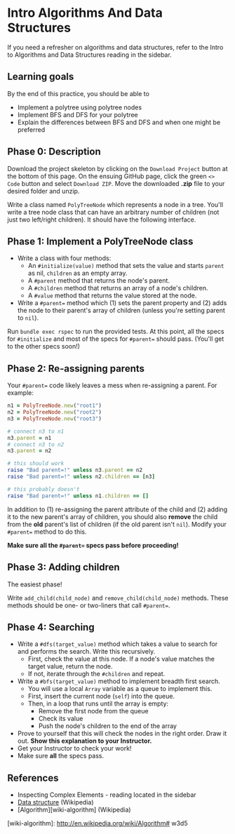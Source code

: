 # Intro Algorithms And Data Structures

If you need a refresher on algorithms and data structures, refer to the Intro
to Algorithms and Data Structures reading in the sidebar.

## Learning goals

By the end of this practice, you should be able to

- Implement a polytree using polytree nodes
- Implement BFS and DFS for your polytree
- Explain the differences between BFS and DFS and when one might be preferred

## Phase 0: Description

Download the project skeleton by clicking on the `Download Project` button at
the bottom of this page. On the ensuing GitHub page, click the green `<> Code`
button and select `Download ZIP`. Move the downloaded __.zip__ file to your
desired folder and unzip.

Write a class named `PolyTreeNode` which represents a node in a tree. You'll
write a tree node class that can have an arbitrary number of children (not just
two left/right children). It should have the following interface.

## Phase 1: Implement a PolyTreeNode class

- Write a class with four methods:
  - An `#initialize(value)` method that sets the value and starts `parent` as
    nil, `children` as an empty array.
  - A `#parent` method that returns the node's parent.
  - A `#children` method that returns an array of a node's children.
  - A `#value` method that returns the value stored at the node.
- Write a `#parent=` method which (1) sets the parent property and (2) adds the
  node to their parent's array of children (unless you're setting parent to
  `nil`).

Run `bundle exec rspec` to run the provided tests. At this point, all the specs
for `#initialize` and most of the specs for `#parent=` should pass. (You'll get
to the other specs soon!)

## Phase 2: Re-assigning parents

Your `#parent=` code likely leaves a mess when re-assigning a parent. For
example:

```ruby
n1 = PolyTreeNode.new("root1")
n2 = PolyTreeNode.new("root2")
n3 = PolyTreeNode.new("root3")

# connect n3 to n1
n3.parent = n1
# connect n3 to n2
n3.parent = n2

# this should work
raise "Bad parent=!" unless n3.parent == n2
raise "Bad parent=!" unless n2.children == [n3]

# this probably doesn't
raise "Bad parent=!" unless n1.children == []
```

In addition to (1) re-assigning the parent attribute of the child and (2) adding
it to the new parent's array of children, you should also **remove** the child
from the **old** parent's list of children (if the old parent isn't `nil`).
Modify your `#parent=` method to do this.

**Make sure all the `#parent=` specs pass before proceeding!**

## Phase 3: Adding children

The easiest phase!

Write `add_child(child_node)` and `remove_child(child_node)` methods. These
methods should be one- or two-liners that call `#parent=`.

## Phase 4: Searching

- Write a `#dfs(target_value)` method which takes a value to search for and
  performs the search. Write this recursively.
  - First, check the value at this node. If a node's value matches the target
    value, return the node.
  - If not, iterate through the `#children` and repeat.
- Write a `#bfs(target_value)` method to implement breadth first search.
  - You will use a local `Array` variable as a queue to implement this.
  - First, insert the current node (`self`) into the queue.
  - Then, in a loop that runs until the array is empty:
    - Remove the first node from the queue
    - Check its value
    - Push the node's children to the end of the array
- Prove to yourself that this will check the nodes in the right order. Draw it
  out. **Show this explanation to your Instructor.**
- Get your Instructor to check your work!
- Make sure **all** the specs pass.

## References

- Inspecting Complex Elements - reading located in the sidebar
- [Data structure][wiki-data-structure] (Wikipedia)
- [Algorithm][wiki-algorithm] (Wikipedia)

[wiki-data-structure]: http://en.wikipedia.org/wiki/Data_structure
[wiki-algorithm]: http://en.wikipedia.org/wiki/Algorithm# w3d5
